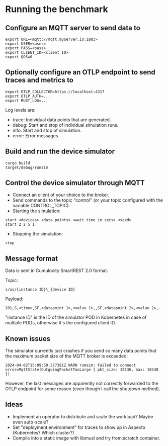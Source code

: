 # Running the benchmark

## Configure an MQTT server to send data to

```
export URL=<mqtt://mqtt.myserver.io:1883>
export USER=<user>
export PASS=<pass>
export CLIENT_ID=<client ID>
export QOS=0
```

## Optionally configure an OTLP endpoint to send traces and metrics to

```
export OTLP_COLLECTOR=https://localhost:4317
export OTLP_AUTH=...
export RUST_LOG=...
```

Log levels are:

- trace: Individual data points that are generated.
- debug: Start and stop of individual simulation runs.
- info: Start and stop of simulation.
- error: Error messages.

## Build and run the device simulator

```
cargo build
target/debug/rumsim
```

## Control the device simulator through MQTT

- Connect an client of your choice to the broker.
- Send commands to the topic "control" (or your topic configured with the variable CONTROL_TOPIC).
- Starting the simulation:

```
start <devices> <data points> <wait time in secs> <seed>
start 2 2 5 1
```

- Stopping the simulation:

```
stop
```

## Message format

Data is sent in Cumulocity SmartREST 2.0 format.

Topic:

```
s/us/{instance ID}\_{device ID}
```

Payload:

```
201,S,<time>,SF,<datapoint 1>,<value 1>,,SF,<datapoint 2>,<value 2>,…
```

"instance ID" is the ID of the simulator POD in Kubernetes in case of multiple PODs, otherwise it's the configured client ID.

## Known issues

The simulator currently just crashes if you send so many data points that the maximum packet size of the MQTT broker is exceeded:

```
2024-04-02T15:09:50.377381Z WARN rumsim: Failed to connect error=MqttState(OutgoingPacketTooLarge { pkt_size: 18136, max: 10240 })
```

However, the last messages are apparently not correctly forwarded to the OTLP endpoint for some reason (even though I call the shutdown method).

## Ideas

- Implement an operator to distribute and scale the workload? Maybe even auto-scale?
- Set "deployment.environment" for traces to show up in Aspecto (Kubernetes? Which cluster?)
- Compile into a static image with libmusl and try from:scratch container.
